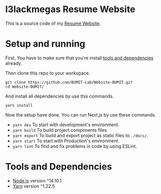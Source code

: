 # l3lackmegas Resume Website
This is a source code of my [Resume Website](https://jaruwat.dev/).

# Setup and running
First, You have to make sure that you're install [tools and dependencies](#tools-and-dependencies) already.

Then clone this repo to your workspace.
```
git clone https://github.com/BUMIT-Lab/Website-BUMIT.git
cd Website-BUMIT/
```

And install all dependencies by use this commands.
```
yarn install
```

Now the setup have done. You can run Next.js by use these commands.
- `yarn dev` To start with development's environment.
- `yarn build` To build project components files.
- `yarn export` To build and export project as static files to `./docs/`.
- `yarn start` To start with Production's environment.
- `yarn lint` To find and fix problems in code by using ESLint.


# Tools and Dependencies
- [Node.js](https://nodejs.org/) version ^14.10.1
- [Yarn](https://classic.yarnpkg.com/en/docs/install) version ^1.22.5
